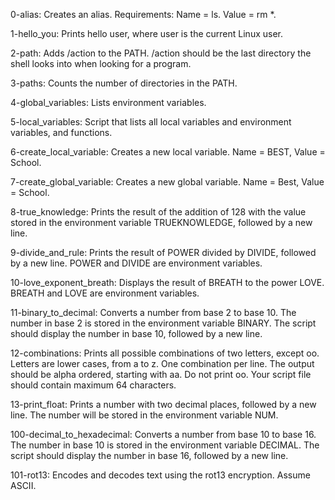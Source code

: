 0-alias: Creates an alias. Requirements: Name = ls. Value = rm *.

1-hello_you: Prints hello user, where user is the current Linux user.

2-path: Adds /action to the PATH. /action should be the last directory the shell looks into when looking for a program.

3-paths: Counts the number of directories in the PATH.

4-global_variables: Lists environment variables.

5-local_variables: Script that lists all local variables and environment variables, and functions.

6-create_local_variable: Creates a new local variable. Name = BEST, Value = School.

7-create_global_variable: Creates a new global variable. Name = Best, Value = School.

8-true_knowledge: Prints the result of the addition of 128 with the value stored in the environment variable TRUEKNOWLEDGE, followed by a new line.

9-divide_and_rule: Prints the result of POWER divided by DIVIDE, followed by a new line. POWER and DIVIDE are environment variables.

10-love_exponent_breath: Displays the result of BREATH to the power LOVE. BREATH and LOVE are environment variables.

11-binary_to_decimal: Converts a number from base 2 to base 10. The number in base 2 is stored in the environment variable BINARY. The script should display the number in base 10, followed by a new line.

12-combinations: Prints all possible combinations of two letters, except oo. Letters are lower cases, from a to z. One combination per line. The output should be alpha ordered, starting with aa. Do not print oo. Your script file should contain maximum 64 characters.

13-print_float: Prints a number with two decimal places, followed by a new line. The number will be stored in the environment variable NUM.

100-decimal_to_hexadecimal: Converts a number from base 10 to base 16. The number in base 10 is stored in the environment variable DECIMAL. The script should display the number in base 16, followed by a new line.

101-rot13: Encodes and decodes text using the rot13 encryption. Assume ASCII.
